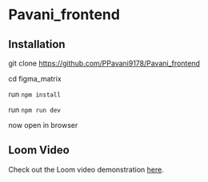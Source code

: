 # Pavani_frontend
## Installation 

git clone https://github.com/PPavani9178/Pavani_frontend

cd figma_matrix

run `npm install`

run `npm run dev`

now open in browser 

## Loom Video

Check out the Loom video demonstration [here]().
